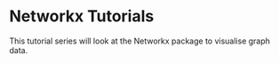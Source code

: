 # Networkx Tutorials

This tutorial series will look at the Networkx package to visualise graph data.
